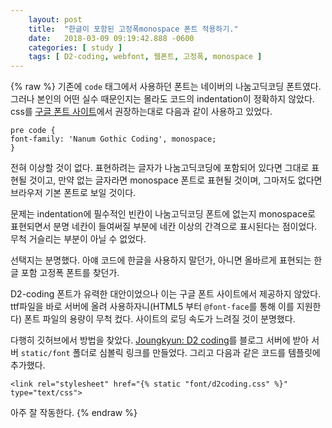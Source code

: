 ```yaml
---
    layout: post
    title:  "한글이 포함된 고정폭monospace 폰트 적용하기."
    date:   2018-03-09 09:19:42.888 -0600
    categories: [ study ]
    tags: [ D2-coding, webfont, 웹폰트, 고정폭, monospace ]
---
```


{% raw %}
기존에 `code` 태그에서 사용하던 폰트는 네이버의 나눔고딕코딩 폰트였다. 그러나 본인의 어떤 실수 때문인지는 몰라도 코드의 indentation이 정확하지 않았다. css를 [구글 폰트 사이트](https://fonts.google.com/)에서 권장하는대로 다음과 같이 사용하고 있었다.

    pre code {
    font-family: 'Nanum Gothic Coding', monospace;
    }

전혀 이상할 것이 없다. 표현하려는 글자가 나눔고딕코딩에 포함되어 있다면 그대로 표현될 것이고, 만약 없는 글자라면 monospace 폰트로 표현될 것이며, 그마저도 없다면 브라우저 기본 폰트로 보일 것이다.

문제는 indentation에 필수적인 빈칸이 나눔고딕코딩 폰트에 없는지 monospace로 표현되면서 분명 네칸이 들여써질 부분에 네칸 이상의 간격으로 표시된다는 점이었다. 무척 거슬리는 부분이 아닐 수 없었다.

선택지는 분명했다. 아얘 코드에 한글을 사용하지 말던가, 아니면 올바르게 표현되는 한글 포함 고정폭 폰트를 찾던가.

D2-coding 폰트가 유력한 대안이었으나 이는 구글 폰트 사이트에서 제공하지 않았다. ttf파일을 바로 서버에 올려 사용하자니(HTML5 부터 `@font-face`를 통해 이를 지원한다) 폰트 파일의 용량이 무척 컸다. 사이트의 로딩 속도가 느려질 것이 분명했다.

다행히 깃허브에서 방법을 찾았다. [Joungkyun: D2 coding](https://github.com/Joungkyun/font-d2coding)를 블로그 서버에 받아 서버 `static/font` 폴더로 심볼릭 링크를 만들었다.  그리고 다음과 같은 코드를 템플릿에 추가했다.

    <link rel="stylesheet" href="{% static "font/d2coding.css" %}" type="text/css">

아주 잘 작동한다.
{% endraw %}
    